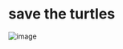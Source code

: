 # save the turtles

![image](https://user-images.githubusercontent.com/94044563/187988010-73adc1b5-506b-4ee6-b553-cb732dbcf68a.png)
